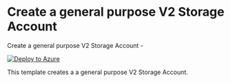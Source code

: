# Create a general purpose V2 Storage Account

Create a general purpose V2 Storage Account  -

[![Deploy to Azure](https://azuredeploy.net/deploybutton.svg)](https://deploy.azure.com/?repository=https://github.com/mjisaak/AzureStorageHostedAngularApp/tree/master/armtemplate?ptmpl=azuredeploy.parameter.json)

This template creates a a general purpose V2 Storage Account.
